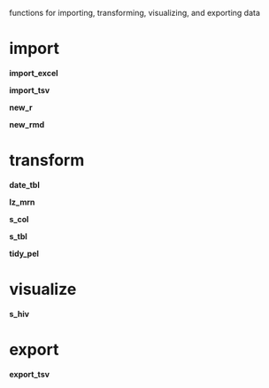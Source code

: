 functions for importing, transforming, visualizing, and exporting data

# import

**import_excel**

**import_tsv**

**new_r**

**new_rmd**

# transform

**date_tbl**

**lz_mrn**

**s_col**

**s_tbl**

**tidy_pel**

# visualize

**s_hiv**

# export

**export_tsv**